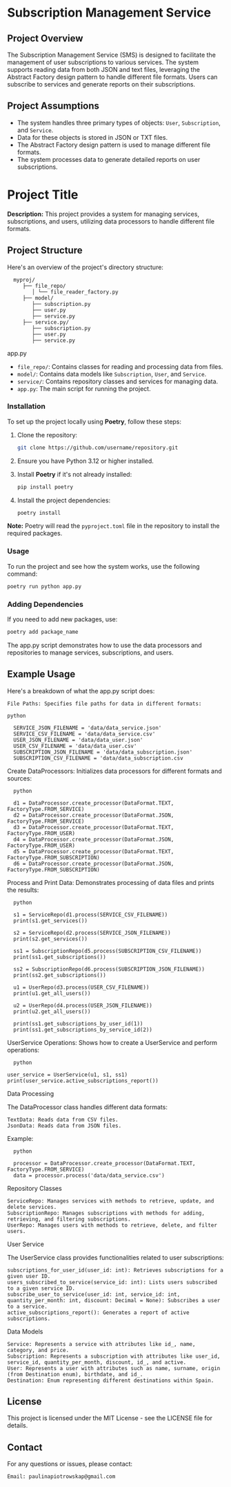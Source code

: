 # Subscription Management Service


## Project Overview

The Subscription Management Service (SMS) is designed to facilitate the management of user subscriptions to various services. The system supports reading data from both JSON and text files, leveraging the Abstract Factory design pattern to handle different file formats. Users can subscribe to services and generate reports on their subscriptions.

## Project Assumptions

- The system handles three primary types of objects: `User`, `Subscription`, and `Service`.
- Data for these objects is stored in JSON or TXT files.
- The Abstract Factory design pattern is used to manage different file formats.
- The system processes data to generate detailed reports on user subscriptions.

# Project Title

**Description:** This project provides a system for managing services, subscriptions, and users, utilizing data processors to handle different file formats.

## Project Structure

Here's an overview of the project's directory structure:

      myproj/ 
         ├── file_repo/ 
            │ └── file_reader_factory.py 
         ├── model/ 
            ├── subscription.py 
            ├── user.py 
            ├── service.py
         ├── service.py/ 
            ├── subscription.py 
            ├── user.py 
            ├── service.py
app.py


- `file_repo/`: Contains classes for reading and processing data from files.
- `model/`: Contains data models like `Subscription`, `User`, and `Service`.
- `service/`: Contains repository classes and services for managing data.
- `app.py`: The main script for running the project.


### Installation

To set up the project locally using **Poetry**, follow these steps:

1. Clone the repository:
   ```bash
   git clone https://github.com/username/repository.git
   ```

2. Ensure you have Python 3.12 or higher installed.

3. Install **Poetry** if it's not already installed:
   ```bash
   pip install poetry
   ```

4. Install the project dependencies:
   ```bash
   poetry install
   ```

**Note:** Poetry will read the `pyproject.toml` file in the repository to install the required packages.

### Usage

To run the project and see how the system works, use the following command:

```bash
poetry run python app.py
```

### Adding Dependencies

If you need to add new packages, use:

```bash
poetry add package_name
```


The app.py script demonstrates how to use the data processors and repositories to manage services, subscriptions, and users.

## Example Usage

Here's a breakdown of what the app.py script does:

    File Paths: Specifies file paths for data in different formats:

    python

      SERVICE_JSON_FILENAME = 'data/data_service.json'
      SERVICE_CSV_FILENAME = 'data/data_service.csv'
      USER_JSON_FILENAME = 'data/data_user.json'
      USER_CSV_FILENAME = 'data/data_user.csv'
      SUBSCRIPTION_JSON_FILENAME = 'data/data_subscription.json'
      SUBSCRIPTION_CSV_FILENAME = 'data/data_subscription.csv

 
Create DataProcessors: Initializes data processors for different formats and sources:


      python

      d1 = DataProcessor.create_processor(DataFormat.TEXT, FactoryType.FROM_SERVICE)
      d2 = DataProcessor.create_processor(DataFormat.JSON, FactoryType.FROM_SERVICE)
      d3 = DataProcessor.create_processor(DataFormat.TEXT, FactoryType.FROM_USER)
      d4 = DataProcessor.create_processor(DataFormat.JSON, FactoryType.FROM_USER)
      d5 = DataProcessor.create_processor(DataFormat.TEXT, FactoryType.FROM_SUBSCRIPTION)
      d6 = DataProcessor.create_processor(DataFormat.JSON, FactoryType.FROM_SUBSCRIPTION)

Process and Print Data: Demonstrates processing of data files and prints the results:

      python

      s1 = ServiceRepo(d1.process(SERVICE_CSV_FILENAME))
      print(s1.get_services())

      s2 = ServiceRepo(d2.process(SERVICE_JSON_FILENAME))
      print(s2.get_services())

      ss1 = SubscriptionRepo(d5.process(SUBSCRIPTION_CSV_FILENAME))
      print(ss1.get_subscriptions())

      ss2 = SubscriptionRepo(d6.process(SUBSCRIPTION_JSON_FILENAME))
      print(ss2.get_subscriptions())

      u1 = UserRepo(d3.process(USER_CSV_FILENAME))
      print(u1.get_all_users())

      u2 = UserRepo(d4.process(USER_JSON_FILENAME))
      print(u2.get_all_users())

      print(ss1.get_subscriptions_by_user_id(1))
      print(ss1.get_subscriptions_by_service_id(2))

UserService Operations: Shows how to create a UserService and perform operations:

      python

    user_service = UserService(u1, s1, ss1)
    print(user_service.active_subscriptions_report())

Data Processing

The DataProcessor class handles different data formats:

    TextData: Reads data from CSV files.
    JsonData: Reads data from JSON files.

Example:

      python

      processor = DataProcessor.create_processor(DataFormat.TEXT, FactoryType.FROM_SERVICE)
      data = processor.process('data/data_service.csv')

Repository Classes

    ServiceRepo: Manages services with methods to retrieve, update, and delete services.
    SubscriptionRepo: Manages subscriptions with methods for adding, retrieving, and filtering subscriptions.
    UserRepo: Manages users with methods to retrieve, delete, and filter users.

User Service

The UserService class provides functionalities related to user subscriptions:

    subscriptions_for_user_id(user_id: int): Retrieves subscriptions for a given user ID.
    users_subscribed_to_service(service_id: int): Lists users subscribed to a given service ID.
    subscribe_user_to_service(user_id: int, service_id: int, quantity_per_month: int, discount: Decimal = None): Subscribes a user to a service.
    active_subscriptions_report(): Generates a report of active subscriptions.

Data Models

    Service: Represents a service with attributes like id_, name, category, and price.
    Subscription: Represents a subscription with attributes like user_id, service_id, quantity_per_month, discount, id_, and active.
    User: Represents a user with attributes such as name, surname, origin (from Destination enum), birthdate, and id_.
    Destination: Enum representing different destinations within Spain.


## License

This project is licensed under the MIT License - see the LICENSE file for details.

## Contact

For any questions or issues, please contact:

    Email: paulinapiotrowskap@gmail.com